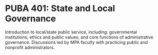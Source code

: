 # PUBA 401: State and Local Governance

Introduction to local/state public service, including: governmental institutions; ethics and public values; and core functions of administrative governance. Discussions led by MPA faculty with practicing public and nonprofit administrators.